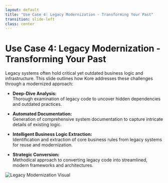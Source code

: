 ```yaml
---
layout: default
title: "Use Case 4: Legacy Modernization - Transforming Your Past"
transition: slide-left
class: center
---
```


# Use Case 4: Legacy Modernization - Transforming Your Past

Legacy systems often hold critical yet outdated business logic and infrastructure. This slide outlines how Kore addresses these challenges through a modernized approach:

- **Deep-Dive Analysis:**  
  Thorough examination of legacy code to uncover hidden dependencies and outdated practices.
  
- **Automated Documentation:**  
  Generation of comprehensive system documentation to capture intricate details of existing logic.
  
- **Intelligent Business Logic Extraction:**  
  Identification and extraction of core business rules from legacy systems for reuse and modernization.
  
- **Strategic Conversion:**  
  Methodical approach to converting legacy code into streamlined, modern frameworks and architectures.

<!-- 
Speaker Notes:
In this slide, we focus on the transformation of legacy systems. The content emphasizes:
1. A deep-dive analysis of outdated software to identify potential areas for modernization.
2. Automated documentation to reduce manual labor and improve the accuracy of system information.
3. Intelligent extraction of business logic to preserve essential functionalities during the modernization process.
4. A strategic conversion roadmap that transitions legacy code to sustainable, modern solutions.

The visual below contrasts outdated code snippets with modern, clean code examples to demonstrate the transformative power of Kore's approach. This contrast helps illustrate the benefits and challenges involved in modernizing legacy systems.
-->

![Legacy Modernization Visual](../public/images/legacy-modernization.png)